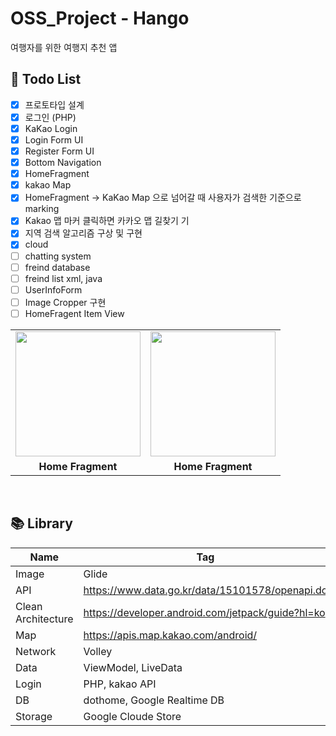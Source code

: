 # OSS_Project - Hango
여행자를 위한 여행지 추천 앱

## 💭  Todo List
  - [x] 프로토타입 설계
  - [x] 로그인 (PHP)
  - [x] KaKao Login
  - [x] Login Form UI
  - [x] Register Form UI
  - [x] Bottom Navigation
  - [x] HomeFragment
  - [x] kakao Map
  - [x] HomeFragment -> KaKao Map 으로 넘어갈 때 사용자가 검색한 기준으로 marking
  - [x] Kakao 맵 마커 클릭하면 카카오 맵 길찾기 기
  - [x] 지역 검색 알고리즘 구상 및 구현
  - [x] cloud 
  - [ ] chatting system
  - [ ] freind database
  - [ ] freind list xml, java
  - [ ] UserInfoForm
  - [ ] Image Cropper 구현
  - [ ] HomeFragent Item View

<table>
  <tr>
    <td><img width="200" src="https://user-images.githubusercontent.com/54762273/182211246-21b11f74-343b-479f-9666-21112cc96619.jpg"></td>
    <td><img width="200" src="https://user-images.githubusercontent.com/54762273/182211253-73a8ce4c-ea17-4612-badb-c865dcf87024.jpg"></td>
  </tr>
  <tr>
    <td align="center"><b>Home Fragment</b></td>
    <td align="center"><b>Home Fragment</b></td>
  </tr>
</table>
<br>

##  📚 Library

| Name |Tag |
|--|--|
|Image |Glide |
|API|https://www.data.go.kr/data/15101578/openapi.do|
|Clean Architecture|https://developer.android.com/jetpack/guide?hl=ko|
|Map|https://apis.map.kakao.com/android/|
|Network|Volley|
|Data|ViewModel, LiveData |
|Login| PHP, kakao API |
|DB| dothome, Google Realtime DB|
|Storage|Google Cloude Store|
